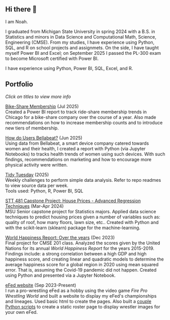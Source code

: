 ## Hi there 👋
I am Noah.

I graduated from Michigan State University in spring 2024 with a B.S. in Statistics and minors in Data Science and Computational Math, Science, Engineering (CMSE). From my studies, I have experience using Python, SQL, and R on school projects and assignmets. On the side, I have taught myself Power BI and Excel; on September 2025 I passed the PL-300 exam to become Microsoft certified with Power BI.

I have experience using Python, Power BI, SQL, Excel, and R.

## Portfolio
*Click on titles to view more info*

[Bike-Share Membership](https://github.com/leenoah390/coursera-case-studies/blob/main/Case%20Study%201%20City%20Bikes.md) (Jul 2025)\
Created a Power BI report to track ride-share membership trends in Chicago for a bike-share company over the course of a year. Also made recommendations on how to increase membership counts and to introduce new tiers of membership.

[How do Users Bellabeat?](https://github.com/leenoah390/coursera-case-studies/blob/main/Case%20Study%202%20Bellabeat.ipynb) (Jun 2025)\
Using data from Bellabeat, a smart device company catered towards women and their health, I created a report with Python (via Jupyter Notebooks) to tracks health trends of women using such devices. With such findings, recommendations on marketing and how to encourage more physical activity were written.

[Tidy Tuesday](https://github.com/leenoah390/tidytuesday_practice) (2025)\
Weekly challenges to perform simple data analysis. Refer to repo readmes to view source data per week.\
Tools used: Python, R, Power BI, SQL

[STT 481 Capstone Project: House Prices - Advanced Regression Techniques](https://github.com/leenoah390/stt481_house_project) (Mar-Apr 2024)\
MSU Senior capstone project for Statistics majors. Applied data science techniques to predict housing prices given a number of variables such as: quality of roof, how many floors, lawn size, etc.. Created with Python and with the scikit-learn (sklearn) package for the machine-learning.

[World Happiness Report: Over the years](https://github.com/leenoah390/World_Happiness_Report/blob/main/world_happiness_report_all.ipynb) (Dec 2023)\
Final project for CMSE 201 class. Analyzed the scores given by the United Nations for its annual *World Happiness Report* for the years 2015-2019. Findings include: a strong correlation between a high GDP and high happiness score, and creating linear and quadratic models to determine the average happiness score for a global region in 2020 using mean squared error. That is, assuming the Covid-19 pandemic did not happen. Created using Python and presented via a Jupyter Notebook.

[eFed website](https://leenoah390.github.io/) (Sep 2023-Present)\
I run a pro-wrestling eFed as a hobby using the video game *Fire Pro Wrestling World* and built a website to display my eFed's championships and lineages. Used basic html to create the pages. Also built a [couple Python scripts](https://github.com/leenoah390/fpww_roster_builder) to create a static roster page to display wrestler images for your own eFed.

<!--
**leenoah390/leenoah390** is a ✨ _special_ ✨ repository because its `README.md` (this file) appears on your GitHub profile.

Here are some ideas to get you started:

- 🔭 I’m currently working on ...
- 🌱 I’m currently learning ...
- 👯 I’m looking to collaborate on ...
- 🤔 I’m looking for help with ...
- 💬 Ask me about ...
- 📫 How to reach me: ...
- 😄 Pronouns: ...
- ⚡ Fun fact: ...
-->
